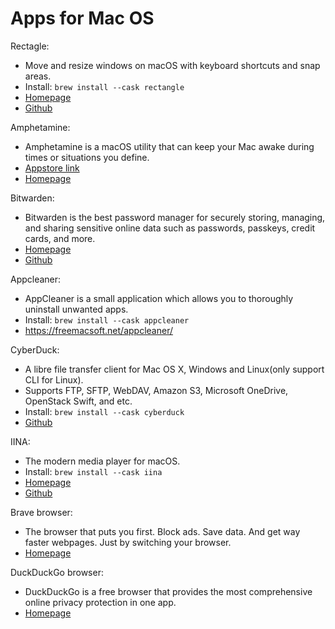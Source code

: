 # Apps for Mac OS

Rectagle:

* Move and resize windows on macOS with keyboard shortcuts and snap areas.
* Install: `brew install --cask rectangle`
* [Homepage](https://rectangleapp.com/)
* [Github](https://github.com/rxhanson/Rectangle)

Amphetamine:

* Amphetamine is a macOS utility that can keep your Mac awake during times or situations you define.
* [Appstore link](https://apps.apple.com/kr/app/amphetamine/id937984704?l=en&mt=12)
* [Homepage](https://iffy.freshdesk.com/support/solutions/48000039242)

Bitwarden:

* Bitwarden is the best password manager for securely storing, managing, and sharing sensitive online data such as passwords, passkeys, credit cards, and more.
* [Homepage](https://bitwarden.com/)
* [Github](https://github.com/bitwarden)

Appcleaner:

* AppCleaner is a small application which allows you to thoroughly uninstall unwanted apps.
* Install: `brew install --cask appcleaner`
* https://freemacsoft.net/appcleaner/

CyberDuck:

* A libre file transfer client for Mac OS X, Windows and Linux(only support CLI for Linux).
* Supports FTP, SFTP, WebDAV, Amazon S3, Microsoft OneDrive, OpenStack Swift, and etc.
* Install: `brew install --cask cyberduck`
* [Github](https://github.com/iterate-ch/cyberduck/)

IINA:

* The modern media player for macOS.
* Install: `brew install --cask iina`
* [Homepage](https://iina.io/)
* [Github](https://github.com/iina/iina)

Brave browser:

* The browser that puts you first. Block ads. Save data. And get way faster webpages. Just by switching your browser.
* [Homepage](https://brave.com/)

DuckDuckGo browser:

* DuckDuckGo is a free browser that provides the most comprehensive online privacy protection in one app.
* [Homepage](https://duckduckgo.com/)
